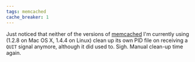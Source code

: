 ```yaml
---
tags: memcached
cache_breaker: 1
---
```


Just noticed that neither of the versions of [memcached](/wiki/memcached) I'm currently using (1.2.8 on Mac OS X, 1.4.4 on Linux) clean up its own PID file on receiving a `QUIT` signal anymore, although it did used to. Sigh. Manual clean-up time again.
